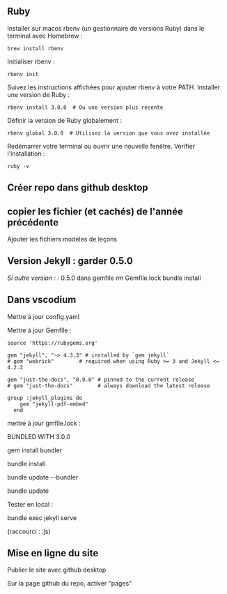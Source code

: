 ## Ruby

Installer sur macos rbenv (un gestionnaire de versions Ruby) dans le terminal avec Homebrew :

```brew install rbenv```

Initialiser rbenv :

```rbenv init```

Suivez les instructions affichées pour ajouter rbenv à votre PATH.
Installer une version de Ruby :

```rbenv install 3.0.0  # Ou une version plus récente```

Définir la version de Ruby globalement : 

```rbenv global 3.0.0  # Utilisez la version que vous avez installée```

Redémarrer votre terminal ou ouvrir une nouvelle fenêtre.
Vérifier l'installation :

```ruby -v```

## Créer repo dans github desktop

## copier les fichier (et cachés) de l'année précédente

Ajouter les fichiers modèles de leçons

## Version Jekyll : garder 0.5.0

*Si autre version : :*
0.5.0 dans gemfile
rm Gemfile.lock
bundle install

## Dans vscodium

Mettre à jour config.yaml

Mettre à jour Gemfile :

```
source 'https://rubygems.org'

gem "jekyll", "~> 4.3.3" # installed by `gem jekyll`
# gem "webrick"        # required when using Ruby >= 3 and Jekyll <= 4.2.2

gem "just-the-docs", "0.9.0" # pinned to the current release
# gem "just-the-docs"        # always download the latest release

group :jekyll_plugins do
    gem "jekyll-pdf-embed"
  end
```
mettre à jour gmfile.lock : 

BUNDLED WITH
   3.0.0

gem install bundler

bundle install

bundle update --bundler

bundle update

Tester en local :

bundle exec jekyll serve

(raccourci : :js)

## Mise en ligne du site

Publier le site avec github desktop

Sur la page github du repo, activer "pages" 